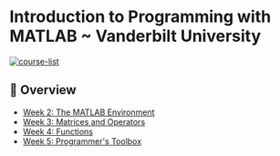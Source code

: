 # Introduction to Programming with MATLAB ~ Vanderbilt University

[![course-list](https://img.shields.io/badge/also%20see-Other%20Coursera%20Courses-fe4523.svg)](https://github.com/anishLearnsToCode/course-list#coursera)

## 📖 Overview
- [Week 2: The MATLAB Environment](#week-2-the-matlab-environment) 
- [Week 3: Matrices and Operators](#week-3-matrices-and-operators) 
- [Week 4: Functions](#week-4-functions)
- [Week 5: Programmer's Toolbox](#week-5-programmers-toolbox)
